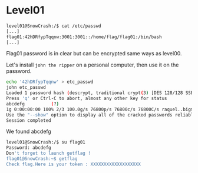 # Level01

```bash
level01@SnowCrash:/$ cat /etc/passwd
[...]
flag01:42hDRfypTqqnw:3001:3001::/home/flag/flag01:/bin/bash
[...]
```
Flag01 password is in clear but can be encrypted same ways as level00.

Let's install `john the ripper` on a personal computer, then use it on the password.
```bash
echo '42hDRfypTqqnw' > etc_passwd
john etc_passwd
Loaded 1 password hash (descrypt, traditional crypt(3) [DES 128/128 SSE2])
Press 'q' or Ctrl-C to abort, almost any other key for status
abcdefg          (?)
1g 0:00:00:00 100% 2/3 100.0g/s 76800p/s 76800c/s 76800C/s raquel..bigman
Use the "--show" option to display all of the cracked passwords reliably
Session completed
```
We found abcdefg

```bash
level01@SnowCrash:/$ su flag01
Password: abcdefg
Don't forget to launch getflag !
flag01@SnowCrash:~$ getflag
Check flag.Here is your token : XXXXXXXXXXXXXXXXXXX
```
